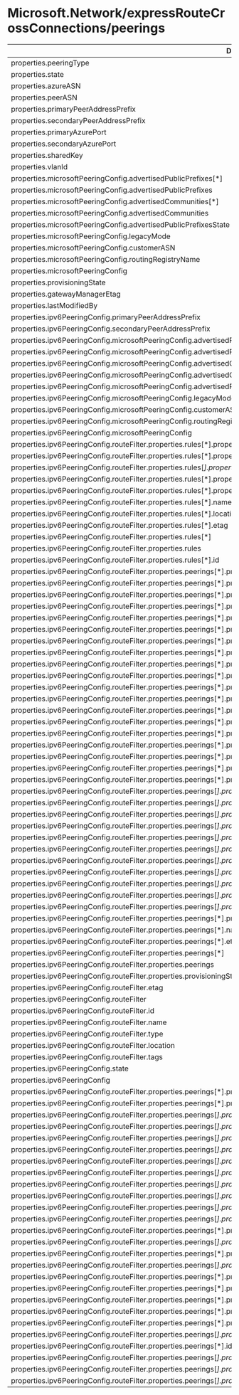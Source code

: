 # Microsoft.Network/expressRouteCrossConnections/peerings

| Default Path | Alias |
|---|---|
| properties.peeringType | Microsoft.Network/expressRouteCrossConnections/peerings/peeringType |
| properties.state | Microsoft.Network/expressRouteCrossConnections/peerings/state |
| properties.azureASN | Microsoft.Network/expressRouteCrossConnections/peerings/azureASN |
| properties.peerASN | Microsoft.Network/expressRouteCrossConnections/peerings/peerASN |
| properties.primaryPeerAddressPrefix | Microsoft.Network/expressRouteCrossConnections/peerings/primaryPeerAddressPrefix |
| properties.secondaryPeerAddressPrefix | Microsoft.Network/expressRouteCrossConnections/peerings/secondaryPeerAddressPrefix |
| properties.primaryAzurePort | Microsoft.Network/expressRouteCrossConnections/peerings/primaryAzurePort |
| properties.secondaryAzurePort | Microsoft.Network/expressRouteCrossConnections/peerings/secondaryAzurePort |
| properties.sharedKey | Microsoft.Network/expressRouteCrossConnections/peerings/sharedKey |
| properties.vlanId | Microsoft.Network/expressRouteCrossConnections/peerings/vlanId |
| properties.microsoftPeeringConfig.advertisedPublicPrefixes[*] | Microsoft.Network/expressRouteCrossConnections/peerings/microsoftPeeringConfig.advertisedPublicPrefixes[*] |
| properties.microsoftPeeringConfig.advertisedPublicPrefixes | Microsoft.Network/expressRouteCrossConnections/peerings/microsoftPeeringConfig.advertisedPublicPrefixes |
| properties.microsoftPeeringConfig.advertisedCommunities[*] | Microsoft.Network/expressRouteCrossConnections/peerings/microsoftPeeringConfig.advertisedCommunities[*] |
| properties.microsoftPeeringConfig.advertisedCommunities | Microsoft.Network/expressRouteCrossConnections/peerings/microsoftPeeringConfig.advertisedCommunities |
| properties.microsoftPeeringConfig.advertisedPublicPrefixesState | Microsoft.Network/expressRouteCrossConnections/peerings/microsoftPeeringConfig.advertisedPublicPrefixesState |
| properties.microsoftPeeringConfig.legacyMode | Microsoft.Network/expressRouteCrossConnections/peerings/microsoftPeeringConfig.legacyMode |
| properties.microsoftPeeringConfig.customerASN | Microsoft.Network/expressRouteCrossConnections/peerings/microsoftPeeringConfig.customerASN |
| properties.microsoftPeeringConfig.routingRegistryName | Microsoft.Network/expressRouteCrossConnections/peerings/microsoftPeeringConfig.routingRegistryName |
| properties.microsoftPeeringConfig | Microsoft.Network/expressRouteCrossConnections/peerings/microsoftPeeringConfig |
| properties.provisioningState | Microsoft.Network/expressRouteCrossConnections/peerings/provisioningState |
| properties.gatewayManagerEtag | Microsoft.Network/expressRouteCrossConnections/peerings/gatewayManagerEtag |
| properties.lastModifiedBy | Microsoft.Network/expressRouteCrossConnections/peerings/lastModifiedBy |
| properties.ipv6PeeringConfig.primaryPeerAddressPrefix | Microsoft.Network/expressRouteCrossConnections/peerings/ipv6PeeringConfig.primaryPeerAddressPrefix |
| properties.ipv6PeeringConfig.secondaryPeerAddressPrefix | Microsoft.Network/expressRouteCrossConnections/peerings/ipv6PeeringConfig.secondaryPeerAddressPrefix |
| properties.ipv6PeeringConfig.microsoftPeeringConfig.advertisedPublicPrefixes[*] | Microsoft.Network/expressRouteCrossConnections/peerings/ipv6PeeringConfig.microsoftPeeringConfig.advertisedPublicPrefixes[*] |
| properties.ipv6PeeringConfig.microsoftPeeringConfig.advertisedPublicPrefixes | Microsoft.Network/expressRouteCrossConnections/peerings/ipv6PeeringConfig.microsoftPeeringConfig.advertisedPublicPrefixes |
| properties.ipv6PeeringConfig.microsoftPeeringConfig.advertisedCommunities[*] | Microsoft.Network/expressRouteCrossConnections/peerings/ipv6PeeringConfig.microsoftPeeringConfig.advertisedCommunities[*] |
| properties.ipv6PeeringConfig.microsoftPeeringConfig.advertisedCommunities | Microsoft.Network/expressRouteCrossConnections/peerings/ipv6PeeringConfig.microsoftPeeringConfig.advertisedCommunities |
| properties.ipv6PeeringConfig.microsoftPeeringConfig.advertisedPublicPrefixesState | Microsoft.Network/expressRouteCrossConnections/peerings/ipv6PeeringConfig.microsoftPeeringConfig.advertisedPublicPrefixesState |
| properties.ipv6PeeringConfig.microsoftPeeringConfig.legacyMode | Microsoft.Network/expressRouteCrossConnections/peerings/ipv6PeeringConfig.microsoftPeeringConfig.legacyMode |
| properties.ipv6PeeringConfig.microsoftPeeringConfig.customerASN | Microsoft.Network/expressRouteCrossConnections/peerings/ipv6PeeringConfig.microsoftPeeringConfig.customerASN |
| properties.ipv6PeeringConfig.microsoftPeeringConfig.routingRegistryName | Microsoft.Network/expressRouteCrossConnections/peerings/ipv6PeeringConfig.microsoftPeeringConfig.routingRegistryName |
| properties.ipv6PeeringConfig.microsoftPeeringConfig | Microsoft.Network/expressRouteCrossConnections/peerings/ipv6PeeringConfig.microsoftPeeringConfig |
| properties.ipv6PeeringConfig.routeFilter.properties.rules[*].properties.access | Microsoft.Network/expressRouteCrossConnections/peerings/ipv6PeeringConfig.routeFilter.rules[*].access |
| properties.ipv6PeeringConfig.routeFilter.properties.rules[*].properties.routeFilterRuleType | Microsoft.Network/expressRouteCrossConnections/peerings/ipv6PeeringConfig.routeFilter.rules[*].routeFilterRuleType |
| properties.ipv6PeeringConfig.routeFilter.properties.rules[*].properties.communities[*] | Microsoft.Network/expressRouteCrossConnections/peerings/ipv6PeeringConfig.routeFilter.rules[*].communities[*] |
| properties.ipv6PeeringConfig.routeFilter.properties.rules[*].properties.communities | Microsoft.Network/expressRouteCrossConnections/peerings/ipv6PeeringConfig.routeFilter.rules[*].communities |
| properties.ipv6PeeringConfig.routeFilter.properties.rules[*].properties.provisioningState | Microsoft.Network/expressRouteCrossConnections/peerings/ipv6PeeringConfig.routeFilter.rules[*].provisioningState |
| properties.ipv6PeeringConfig.routeFilter.properties.rules[*].name | Microsoft.Network/expressRouteCrossConnections/peerings/ipv6PeeringConfig.routeFilter.rules[*].name |
| properties.ipv6PeeringConfig.routeFilter.properties.rules[*].location | Microsoft.Network/expressRouteCrossConnections/peerings/ipv6PeeringConfig.routeFilter.rules[*].location |
| properties.ipv6PeeringConfig.routeFilter.properties.rules[*].etag | Microsoft.Network/expressRouteCrossConnections/peerings/ipv6PeeringConfig.routeFilter.rules[*].etag |
| properties.ipv6PeeringConfig.routeFilter.properties.rules[*] | Microsoft.Network/expressRouteCrossConnections/peerings/ipv6PeeringConfig.routeFilter.rules[*] |
| properties.ipv6PeeringConfig.routeFilter.properties.rules | Microsoft.Network/expressRouteCrossConnections/peerings/ipv6PeeringConfig.routeFilter.rules |
| properties.ipv6PeeringConfig.routeFilter.properties.rules[*].id | Microsoft.Network/expressRouteCrossConnections/peerings/ipv6PeeringConfig.routeFilter.rules[*].id |
| properties.ipv6PeeringConfig.routeFilter.properties.peerings[*].properties.peeringType | Microsoft.Network/expressRouteCrossConnections/peerings/ipv6PeeringConfig.routeFilter.peerings[*].peeringType |
| properties.ipv6PeeringConfig.routeFilter.properties.peerings[*].properties.state | Microsoft.Network/expressRouteCrossConnections/peerings/ipv6PeeringConfig.routeFilter.peerings[*].state |
| properties.ipv6PeeringConfig.routeFilter.properties.peerings[*].properties.azureASN | Microsoft.Network/expressRouteCrossConnections/peerings/ipv6PeeringConfig.routeFilter.peerings[*].azureASN |
| properties.ipv6PeeringConfig.routeFilter.properties.peerings[*].properties.peerASN | Microsoft.Network/expressRouteCrossConnections/peerings/ipv6PeeringConfig.routeFilter.peerings[*].peerASN |
| properties.ipv6PeeringConfig.routeFilter.properties.peerings[*].properties.primaryPeerAddressPrefix | Microsoft.Network/expressRouteCrossConnections/peerings/ipv6PeeringConfig.routeFilter.peerings[*].primaryPeerAddressPrefix |
| properties.ipv6PeeringConfig.routeFilter.properties.peerings[*].properties.secondaryPeerAddressPrefix | Microsoft.Network/expressRouteCrossConnections/peerings/ipv6PeeringConfig.routeFilter.peerings[*].secondaryPeerAddressPrefix |
| properties.ipv6PeeringConfig.routeFilter.properties.peerings[*].properties.primaryAzurePort | Microsoft.Network/expressRouteCrossConnections/peerings/ipv6PeeringConfig.routeFilter.peerings[*].primaryAzurePort |
| properties.ipv6PeeringConfig.routeFilter.properties.peerings[*].properties.secondaryAzurePort | Microsoft.Network/expressRouteCrossConnections/peerings/ipv6PeeringConfig.routeFilter.peerings[*].secondaryAzurePort |
| properties.ipv6PeeringConfig.routeFilter.properties.peerings[*].properties.sharedKey | Microsoft.Network/expressRouteCrossConnections/peerings/ipv6PeeringConfig.routeFilter.peerings[*].sharedKey |
| properties.ipv6PeeringConfig.routeFilter.properties.peerings[*].properties.vlanId | Microsoft.Network/expressRouteCrossConnections/peerings/ipv6PeeringConfig.routeFilter.peerings[*].vlanId |
| properties.ipv6PeeringConfig.routeFilter.properties.peerings[*].properties.microsoftPeeringConfig | Microsoft.Network/expressRouteCrossConnections/peerings/ipv6PeeringConfig.routeFilter.peerings[*].microsoftPeeringConfig |
| properties.ipv6PeeringConfig.routeFilter.properties.peerings[*].properties.stats.primarybytesIn | Microsoft.Network/expressRouteCrossConnections/peerings/ipv6PeeringConfig.routeFilter.peerings[*].stats.primarybytesIn |
| properties.ipv6PeeringConfig.routeFilter.properties.peerings[*].properties.stats.primarybytesOut | Microsoft.Network/expressRouteCrossConnections/peerings/ipv6PeeringConfig.routeFilter.peerings[*].stats.primarybytesOut |
| properties.ipv6PeeringConfig.routeFilter.properties.peerings[*].properties.stats.secondarybytesIn | Microsoft.Network/expressRouteCrossConnections/peerings/ipv6PeeringConfig.routeFilter.peerings[*].stats.secondarybytesIn |
| properties.ipv6PeeringConfig.routeFilter.properties.peerings[*].properties.stats.secondarybytesOut | Microsoft.Network/expressRouteCrossConnections/peerings/ipv6PeeringConfig.routeFilter.peerings[*].stats.secondarybytesOut |
| properties.ipv6PeeringConfig.routeFilter.properties.peerings[*].properties.stats | Microsoft.Network/expressRouteCrossConnections/peerings/ipv6PeeringConfig.routeFilter.peerings[*].stats |
| properties.ipv6PeeringConfig.routeFilter.properties.peerings[*].properties.provisioningState | Microsoft.Network/expressRouteCrossConnections/peerings/ipv6PeeringConfig.routeFilter.peerings[*].provisioningState |
| properties.ipv6PeeringConfig.routeFilter.properties.peerings[*].properties.gatewayManagerEtag | Microsoft.Network/expressRouteCrossConnections/peerings/ipv6PeeringConfig.routeFilter.peerings[*].gatewayManagerEtag |
| properties.ipv6PeeringConfig.routeFilter.properties.peerings[*].properties.lastModifiedBy | Microsoft.Network/expressRouteCrossConnections/peerings/ipv6PeeringConfig.routeFilter.peerings[*].lastModifiedBy |
| properties.ipv6PeeringConfig.routeFilter.properties.peerings[*].properties.connections[*].properties.expressRouteCircuitPeering.id | Microsoft.Network/expressRouteCrossConnections/peerings/ipv6PeeringConfig.routeFilter.peerings[*].connections[*].expressRouteCircuitPeering.id |
| properties.ipv6PeeringConfig.routeFilter.properties.peerings[*].properties.connections[*].properties.expressRouteCircuitPeering | Microsoft.Network/expressRouteCrossConnections/peerings/ipv6PeeringConfig.routeFilter.peerings[*].connections[*].expressRouteCircuitPeering |
| properties.ipv6PeeringConfig.routeFilter.properties.peerings[*].properties.connections[*].properties.peerExpressRouteCircuitPeering.id | Microsoft.Network/expressRouteCrossConnections/peerings/ipv6PeeringConfig.routeFilter.peerings[*].connections[*].peerExpressRouteCircuitPeering.id |
| properties.ipv6PeeringConfig.routeFilter.properties.peerings[*].properties.connections[*].properties.peerExpressRouteCircuitPeering | Microsoft.Network/expressRouteCrossConnections/peerings/ipv6PeeringConfig.routeFilter.peerings[*].connections[*].peerExpressRouteCircuitPeering |
| properties.ipv6PeeringConfig.routeFilter.properties.peerings[*].properties.connections[*].properties.addressPrefix | Microsoft.Network/expressRouteCrossConnections/peerings/ipv6PeeringConfig.routeFilter.peerings[*].connections[*].addressPrefix |
| properties.ipv6PeeringConfig.routeFilter.properties.peerings[*].properties.connections[*].properties.authorizationKey | Microsoft.Network/expressRouteCrossConnections/peerings/ipv6PeeringConfig.routeFilter.peerings[*].connections[*].authorizationKey |
| properties.ipv6PeeringConfig.routeFilter.properties.peerings[*].properties.connections[*].properties.circuitConnectionStatus | Microsoft.Network/expressRouteCrossConnections/peerings/ipv6PeeringConfig.routeFilter.peerings[*].connections[*].circuitConnectionStatus |
| properties.ipv6PeeringConfig.routeFilter.properties.peerings[*].properties.connections[*].properties.provisioningState | Microsoft.Network/expressRouteCrossConnections/peerings/ipv6PeeringConfig.routeFilter.peerings[*].connections[*].provisioningState |
| properties.ipv6PeeringConfig.routeFilter.properties.peerings[*].properties.connections[*].name | Microsoft.Network/expressRouteCrossConnections/peerings/ipv6PeeringConfig.routeFilter.peerings[*].connections[*].name |
| properties.ipv6PeeringConfig.routeFilter.properties.peerings[*].properties.connections[*].etag | Microsoft.Network/expressRouteCrossConnections/peerings/ipv6PeeringConfig.routeFilter.peerings[*].connections[*].etag |
| properties.ipv6PeeringConfig.routeFilter.properties.peerings[*].properties.connections[*] | Microsoft.Network/expressRouteCrossConnections/peerings/ipv6PeeringConfig.routeFilter.peerings[*].connections[*] |
| properties.ipv6PeeringConfig.routeFilter.properties.peerings[*].properties.connections | Microsoft.Network/expressRouteCrossConnections/peerings/ipv6PeeringConfig.routeFilter.peerings[*].connections |
| properties.ipv6PeeringConfig.routeFilter.properties.peerings[*].name | Microsoft.Network/expressRouteCrossConnections/peerings/ipv6PeeringConfig.routeFilter.peerings[*].name |
| properties.ipv6PeeringConfig.routeFilter.properties.peerings[*].etag | Microsoft.Network/expressRouteCrossConnections/peerings/ipv6PeeringConfig.routeFilter.peerings[*].etag |
| properties.ipv6PeeringConfig.routeFilter.properties.peerings[*] | Microsoft.Network/expressRouteCrossConnections/peerings/ipv6PeeringConfig.routeFilter.peerings[*] |
| properties.ipv6PeeringConfig.routeFilter.properties.peerings | Microsoft.Network/expressRouteCrossConnections/peerings/ipv6PeeringConfig.routeFilter.peerings |
| properties.ipv6PeeringConfig.routeFilter.properties.provisioningState | Microsoft.Network/expressRouteCrossConnections/peerings/ipv6PeeringConfig.routeFilter.provisioningState |
| properties.ipv6PeeringConfig.routeFilter.etag | Microsoft.Network/expressRouteCrossConnections/peerings/ipv6PeeringConfig.routeFilter.etag |
| properties.ipv6PeeringConfig.routeFilter | Microsoft.Network/expressRouteCrossConnections/peerings/ipv6PeeringConfig.routeFilter |
| properties.ipv6PeeringConfig.routeFilter.id | Microsoft.Network/expressRouteCrossConnections/peerings/ipv6PeeringConfig.routeFilter.id |
| properties.ipv6PeeringConfig.routeFilter.name | Microsoft.Network/expressRouteCrossConnections/peerings/ipv6PeeringConfig.routeFilter.name |
| properties.ipv6PeeringConfig.routeFilter.type | Microsoft.Network/expressRouteCrossConnections/peerings/ipv6PeeringConfig.routeFilter.type |
| properties.ipv6PeeringConfig.routeFilter.location | Microsoft.Network/expressRouteCrossConnections/peerings/ipv6PeeringConfig.routeFilter.location |
| properties.ipv6PeeringConfig.routeFilter.tags | Microsoft.Network/expressRouteCrossConnections/peerings/ipv6PeeringConfig.routeFilter.tags |
| properties.ipv6PeeringConfig.state | Microsoft.Network/expressRouteCrossConnections/peerings/ipv6PeeringConfig.state |
| properties.ipv6PeeringConfig | Microsoft.Network/expressRouteCrossConnections/peerings/ipv6PeeringConfig |
| properties.ipv6PeeringConfig.routeFilter.properties.peerings[*].properties.expressRouteConnection.id | Microsoft.Network/expressRouteCrossConnections/peerings/ipv6PeeringConfig.routeFilter.peerings[*].expressRouteConnection.id |
| properties.ipv6PeeringConfig.routeFilter.properties.peerings[*].properties.expressRouteConnection | Microsoft.Network/expressRouteCrossConnections/peerings/ipv6PeeringConfig.routeFilter.peerings[*].expressRouteConnection |
| properties.ipv6PeeringConfig.routeFilter.properties.peerings[*].properties.peeredConnections[*].properties.expressRouteCircuitPeering | Microsoft.Network/expressRouteCrossConnections/peerings/ipv6PeeringConfig.routeFilter.peerings[*].peeredConnections[*].expressRouteCircuitPeering |
| properties.ipv6PeeringConfig.routeFilter.properties.peerings[*].properties.peeredConnections[*].properties.peerExpressRouteCircuitPeering | Microsoft.Network/expressRouteCrossConnections/peerings/ipv6PeeringConfig.routeFilter.peerings[*].peeredConnections[*].peerExpressRouteCircuitPeering |
| properties.ipv6PeeringConfig.routeFilter.properties.peerings[*].properties.peeredConnections[*].properties.addressPrefix | Microsoft.Network/expressRouteCrossConnections/peerings/ipv6PeeringConfig.routeFilter.peerings[*].peeredConnections[*].addressPrefix |
| properties.ipv6PeeringConfig.routeFilter.properties.peerings[*].properties.peeredConnections[*].properties.circuitConnectionStatus | Microsoft.Network/expressRouteCrossConnections/peerings/ipv6PeeringConfig.routeFilter.peerings[*].peeredConnections[*].circuitConnectionStatus |
| properties.ipv6PeeringConfig.routeFilter.properties.peerings[*].properties.peeredConnections[*].properties.connectionName | Microsoft.Network/expressRouteCrossConnections/peerings/ipv6PeeringConfig.routeFilter.peerings[*].peeredConnections[*].connectionName |
| properties.ipv6PeeringConfig.routeFilter.properties.peerings[*].properties.peeredConnections[*].properties.authResourceGuid | Microsoft.Network/expressRouteCrossConnections/peerings/ipv6PeeringConfig.routeFilter.peerings[*].peeredConnections[*].authResourceGuid |
| properties.ipv6PeeringConfig.routeFilter.properties.peerings[*].properties.peeredConnections[*].properties.provisioningState | Microsoft.Network/expressRouteCrossConnections/peerings/ipv6PeeringConfig.routeFilter.peerings[*].peeredConnections[*].provisioningState |
| properties.ipv6PeeringConfig.routeFilter.properties.peerings[*].properties.peeredConnections[*].name | Microsoft.Network/expressRouteCrossConnections/peerings/ipv6PeeringConfig.routeFilter.peerings[*].peeredConnections[*].name |
| properties.ipv6PeeringConfig.routeFilter.properties.peerings[*].properties.peeredConnections[*].etag | Microsoft.Network/expressRouteCrossConnections/peerings/ipv6PeeringConfig.routeFilter.peerings[*].peeredConnections[*].etag |
| properties.ipv6PeeringConfig.routeFilter.properties.peerings[*].properties.peeredConnections[*] | Microsoft.Network/expressRouteCrossConnections/peerings/ipv6PeeringConfig.routeFilter.peerings[*].peeredConnections[*] |
| properties.ipv6PeeringConfig.routeFilter.properties.peerings[*].properties.peeredConnections | Microsoft.Network/expressRouteCrossConnections/peerings/ipv6PeeringConfig.routeFilter.peerings[*].peeredConnections |
| properties.ipv6PeeringConfig.routeFilter.properties.peerings[*].properties.microsoftPeeringConfig.advertisedPublicPrefixes[*] | Microsoft.Network/expressRouteCrossConnections/peerings/ipv6PeeringConfig.routeFilter.peerings[*].microsoftPeeringConfig.advertisedPublicPrefixes[*] |
| properties.ipv6PeeringConfig.routeFilter.properties.peerings[*].properties.microsoftPeeringConfig.advertisedPublicPrefixes | Microsoft.Network/expressRouteCrossConnections/peerings/ipv6PeeringConfig.routeFilter.peerings[*].microsoftPeeringConfig.advertisedPublicPrefixes |
| properties.ipv6PeeringConfig.routeFilter.properties.peerings[*].properties.microsoftPeeringConfig.advertisedCommunities[*] | Microsoft.Network/expressRouteCrossConnections/peerings/ipv6PeeringConfig.routeFilter.peerings[*].microsoftPeeringConfig.advertisedCommunities[*] |
| properties.ipv6PeeringConfig.routeFilter.properties.peerings[*].properties.microsoftPeeringConfig.advertisedCommunities | Microsoft.Network/expressRouteCrossConnections/peerings/ipv6PeeringConfig.routeFilter.peerings[*].microsoftPeeringConfig.advertisedCommunities |
| properties.ipv6PeeringConfig.routeFilter.properties.peerings[*].properties.microsoftPeeringConfig.advertisedPublicPrefixesState | Microsoft.Network/expressRouteCrossConnections/peerings/ipv6PeeringConfig.routeFilter.peerings[*].microsoftPeeringConfig.advertisedPublicPrefixesState |
| properties.ipv6PeeringConfig.routeFilter.properties.peerings[*].properties.microsoftPeeringConfig.legacyMode | Microsoft.Network/expressRouteCrossConnections/peerings/ipv6PeeringConfig.routeFilter.peerings[*].microsoftPeeringConfig.legacyMode |
| properties.ipv6PeeringConfig.routeFilter.properties.peerings[*].properties.microsoftPeeringConfig.customerASN | Microsoft.Network/expressRouteCrossConnections/peerings/ipv6PeeringConfig.routeFilter.peerings[*].microsoftPeeringConfig.customerASN |
| properties.ipv6PeeringConfig.routeFilter.properties.peerings[*].properties.microsoftPeeringConfig.routingRegistryName | Microsoft.Network/expressRouteCrossConnections/peerings/ipv6PeeringConfig.routeFilter.peerings[*].microsoftPeeringConfig.routingRegistryName |
| properties.ipv6PeeringConfig.routeFilter.properties.peerings[*].properties.connections[*].id | Microsoft.Network/expressRouteCrossConnections/peerings/ipv6PeeringConfig.routeFilter.peerings[*].connections[*].id |
| properties.ipv6PeeringConfig.routeFilter.properties.peerings[*].id | Microsoft.Network/expressRouteCrossConnections/peerings/ipv6PeeringConfig.routeFilter.peerings[*].id |
| properties.ipv6PeeringConfig.routeFilter.properties.peerings[*].properties.peeredConnections[*].properties.expressRouteCircuitPeering.id | Microsoft.Network/expressRouteCrossConnections/peerings/ipv6PeeringConfig.routeFilter.peerings[*].peeredConnections[*].expressRouteCircuitPeering.id |
| properties.ipv6PeeringConfig.routeFilter.properties.peerings[*].properties.peeredConnections[*].properties.peerExpressRouteCircuitPeering.id | Microsoft.Network/expressRouteCrossConnections/peerings/ipv6PeeringConfig.routeFilter.peerings[*].peeredConnections[*].peerExpressRouteCircuitPeering.id |
| properties.ipv6PeeringConfig.routeFilter.properties.peerings[*].properties.peeredConnections[*].id | Microsoft.Network/expressRouteCrossConnections/peerings/ipv6PeeringConfig.routeFilter.peerings[*].peeredConnections[*].id |

